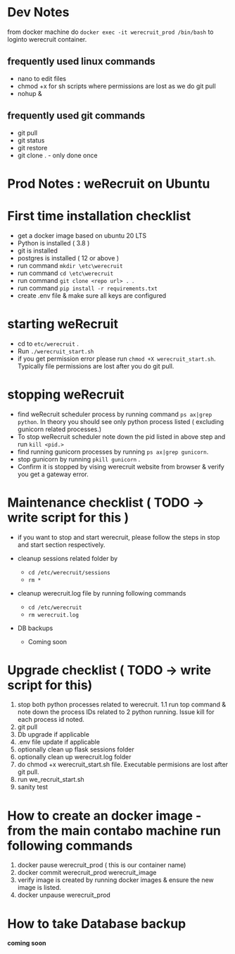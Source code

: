 # Dev Notes

from docker machine do `docker exec -it werecruit_prod /bin/bash` to loginto werecruit container.

## frequently used linux commands
- nano to edit files
- chmod +x for sh scripts where permissions are lost as we do git pull
- nohup <command to be executed> &


## frequently used git commands
- git pull
- git status
- git restore
- git clone <repo name> . - only done once


# Prod Notes : weRecruit on Ubuntu

# First time installation checklist
* get a docker image based on ubuntu 20 LTS
* Python is installed ( 3.8 )
* git is installed
* postgres is installed ( 12 or above )
* run command `mkdir \etc\werecruit`
* run command `cd \etc\werecruit`
* run command `git clone <repo url> . `.
* run command `pip install -r requirements.txt` 
* create .env file & make sure all keys are configured

# starting weRecruit
* cd to `etc/werecruit` .
* Run `./werecruit_start.sh`
* if you get permission error please run `chmod +X werecruit_start.sh`. Typically file permissions are lost after you do git pull.

# stopping weRecruit
- find weRecruit scheduler process by running command `ps ax|grep python`. In theory you should see only python process listed ( excluding gunicorn related processes.)
- To stop weRecruit scheduler note down the pid listed in above step and run `kill <pid.>`
- find running gunicorn processes by running `ps ax|grep gunicorn`.
- stop gunicorn by running `pkill gunicorn` .
- Confirm it is stopped by vising werecruit website from browser & verify you get a gateway error.

# Maintenance checklist ( TODO -> write script for this )
- if you want to stop and start werecruit, please follow the steps in stop and start section respectively.
- cleanup sessions related folder by 
    - `cd /etc/werecruit/sessions`
    - `rm *`
- cleanup werecruit.log file by running following commands 
    - `cd /etc/werecruit` 
    - `rm werecruit.log`

- DB backups 
    - Coming soon

# Upgrade checklist ( TODO -> write script for this)
1. stop both python processes related to werecruit.
    1.1 run top command & note down the process IDs related to 2 python running. Issue kill <pid> for each process id noted. 
2. git pull 
3. Db upgrade if applicable
4. .env file update if applicable
5. optionally clean up flask sessions folder
6. optionally clean up werecruit.log folder
7. do chmod +x werecruit_start.sh file. Executable permisions are lost after git pull.
8. run we_recruit_start.sh
9. sanity test

# How to create an docker image - from the main contabo machine run following commands
1. docker pause werecruit_prod ( this is our container name)
2. docker commit werecruit_prod werecruit_image
3. verify image is created by running docker images & ensure the new image is listed.
3. docker unpause werecruit_prod

# How to take Database backup
**coming soon**




